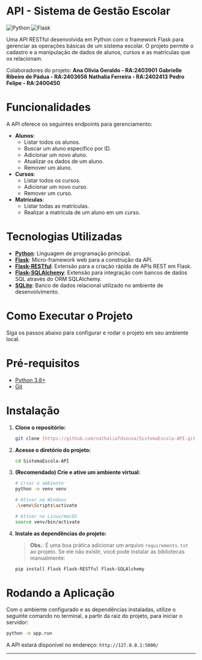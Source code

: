 # API - Sistema de Gestão Escolar

![Python](https://img.shields.io/badge/python-3.8+-blue.svg)
![Flask](https://img.shields.io/badge/flask-%23000.svg?style=for-the-badge&logo=flask&logoColor=white)

Uma API RESTful desenvolvida em Python com o framework Flask para gerenciar as operações básicas de um sistema escolar. O projeto permite o cadastro e a manipulação de dados de alunos, cursos e as matrículas que os relacionam.

Colaboradores do projeto:
   **Ana Olivia Geraldo - RA:2403901**
   **Gabrielle Ribeiro de Pádua - RA:2403656**
   **Nathalia Ferreira - RA:2402413**
   **Pedro Felipe - RA:2400450**
# Funcionalidades

A API oferece os seguintes endpoints para gerenciamento:

* **Alunos**:
    * Listar todos os alunos.
    * Buscar um aluno específico por ID.
    * Adicionar um novo aluno.
    * Atualizar os dados de um aluno.
    * Remover um aluno.
* **Cursos**:
    * Listar todos os cursos.
    * Adicionar um novo curso.
    * Remover um curso.
* **Matrículas**:
    * Listar todas as matrículas.
    * Realizar a matrícula de um aluno em um curso.

# Tecnologias Utilizadas

* **[Python](https://www.python.org/)**: Linguagem de programação principal.
* **[Flask](https://flask.palletsprojects.com/)**: Micro-framework web para a construção da API.
* **[Flask-RESTful](https://flask-restful.readthedocs.io/)**: Extensão para a criação rápida de APIs REST em Flask.
* **[Flask-SQLAlchemy](https://flask-sqlalchemy.palletsprojects.com/)**: Extensão para integração com bancos de dados SQL através do ORM SQLAlchemy.
* **[SQLite](https://www.sqlite.org/)**: Banco de dados relacional utilizado no ambiente de desenvolvimento.

# Como Executar o Projeto

Siga os passos abaixo para configurar e rodar o projeto em seu ambiente local.

# Pré-requisitos

* [Python 3.8+](https://www.python.org/downloads/)
* [Git](https://git-scm.com/)

# Instalação

1.  **Clone o repositório:**
    ```bash
    git clone [https://github.com/nathaliafdsousa/SistemaEscola-API.git](https://github.com/nathaliafdsousa/SistemaEscola-API.git)
    ```

2.  **Acesse o diretório do projeto:**
    ```bash
    cd SistemaEscola-API
    ```

3.  **(Recomendado) Crie e ative um ambiente virtual:**
    ```bash
    # Criar o ambiente
    python -m venv venv

    # Ativar no Windows
    .\venv\Scripts\activate

    # Ativar no Linux/macOS
    source venv/bin/activate
    ```

4.  **Instale as dependências do projeto:**
    > **Obs.**: É uma boa prática adicionar um arquivo `requirements.txt` ao projeto. Se ele não existir, você pode instalar as bibliotecas manualmente:
    ```bash
    pip install Flask Flask-RESTful Flask-SQLAlchemy
    ```

# Rodando a Aplicação

Com o ambiente configurado e as dependências instaladas, utilize o seguinte comando no terminal, a partir da raiz do projeto, para iniciar o servidor:

```bash
python -m app.run
```

A API estará disponível no endereço: `http://127.0.0.1:5000/`

---
